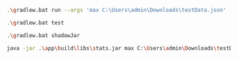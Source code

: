 ```bash
.\gradlew.bat run --args 'max C:\Users\admin\Downloads\testData.json'
```
```bash
.\gradlew.bat test
```
```bash
.\gradlew.bat shadowJar
```
```bash
java -jar .\app\build\libs\stats.jar max C:\Users\admin\Downloads\testData.json
```